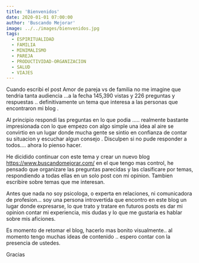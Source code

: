 ```yaml
---
title: 'Bienvenidos'
date: 2020-01-01 07:00:00
author: 'Buscando Mejorar'
image: ../../images/bienvenidos.jpg
tags:
  - ESPIRITUALIDAD
  - FAMILIA
  - MINIMALISMO
  - PAREJA
  - PRODUCTIVIDAD-ORGANIZACION
  - SALUD
  - VIAJES
---
```


Cuando escribi el post Amor de pareja vs de familia no me imagine que tendria tanta audiencia …a la fecha 145,390 vistas y 226 preguntas y respuestas .. definitivamente un tema que interesa a las personas que encontraron mi blog .

Al principio respondi las preguntas en lo que podia ….. realmente bastante impresionada con lo que empezo con algo simple una idea al
aire se convirtio en un lugar donde mucha gente se sintio en confianza de contar su situacion y escuchar algun consejo . Disculpen si no pude responder a todos…. ahora lo pienso hacer.

He dicidido continuar con este tema y crear un nuevo blog https://www.buscandomejorar.com/ en el que tengo mas control, he pensado que organizare las preguntas parecidas y las clasificare por temas, respondiendo a todas ellas en un solo post con mi opinion. Tambien escribire sobre temas que me interesan.

Antes que nada no soy psicologa, o experta en relaciones, ni comunicadora de profesion… soy una persona introvertida que encontro en este blog un lugar donde expresarse, lo que trato y tratare en futuros posts es dar mi opinion contar mi experiencia, mis dudas y lo que me gustaria es hablar sobre mis aficiones.

Es momento de retomar el blog, hacerlo mas bonito visualmente.. al momento tengo muchas ideas de contenido .. espero contar con la presencia de ustedes.

Gracias